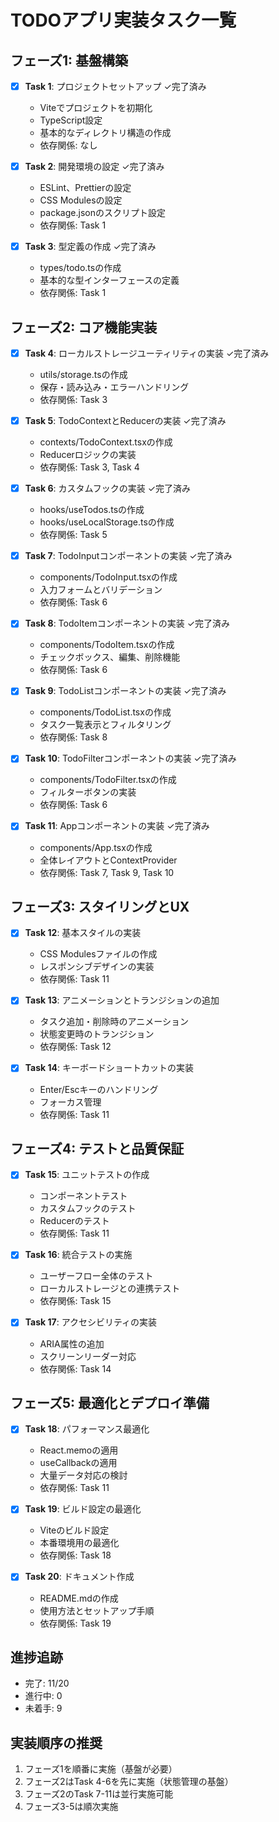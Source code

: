 # TODOアプリ実装タスク一覧

## フェーズ1: 基盤構築

- [x] **Task 1**: プロジェクトセットアップ ✓完了済み
  - Viteでプロジェクトを初期化
  - TypeScript設定
  - 基本的なディレクトリ構造の作成
  - 依存関係: なし

- [x] **Task 2**: 開発環境の設定 ✓完了済み
  - ESLint、Prettierの設定
  - CSS Modulesの設定
  - package.jsonのスクリプト設定
  - 依存関係: Task 1

- [x] **Task 3**: 型定義の作成 ✓完了済み
  - types/todo.tsの作成
  - 基本的な型インターフェースの定義
  - 依存関係: Task 1

## フェーズ2: コア機能実装

- [x] **Task 4**: ローカルストレージユーティリティの実装 ✓完了済み
  - utils/storage.tsの作成
  - 保存・読み込み・エラーハンドリング
  - 依存関係: Task 3

- [x] **Task 5**: TodoContextとReducerの実装 ✓完了済み
  - contexts/TodoContext.tsxの作成
  - Reducerロジックの実装
  - 依存関係: Task 3, Task 4

- [x] **Task 6**: カスタムフックの実装 ✓完了済み
  - hooks/useTodos.tsの作成
  - hooks/useLocalStorage.tsの作成
  - 依存関係: Task 5

- [x] **Task 7**: TodoInputコンポーネントの実装 ✓完了済み
  - components/TodoInput.tsxの作成
  - 入力フォームとバリデーション
  - 依存関係: Task 6

- [x] **Task 8**: TodoItemコンポーネントの実装 ✓完了済み
  - components/TodoItem.tsxの作成
  - チェックボックス、編集、削除機能
  - 依存関係: Task 6

- [x] **Task 9**: TodoListコンポーネントの実装 ✓完了済み
  - components/TodoList.tsxの作成
  - タスク一覧表示とフィルタリング
  - 依存関係: Task 8

- [x] **Task 10**: TodoFilterコンポーネントの実装 ✓完了済み
  - components/TodoFilter.tsxの作成
  - フィルターボタンの実装
  - 依存関係: Task 6

- [x] **Task 11**: Appコンポーネントの実装 ✓完了済み
  - components/App.tsxの作成
  - 全体レイアウトとContextProvider
  - 依存関係: Task 7, Task 9, Task 10

## フェーズ3: スタイリングとUX

- [x] **Task 12**: 基本スタイルの実装
  - CSS Modulesファイルの作成
  - レスポンシブデザインの実装
  - 依存関係: Task 11

- [x] **Task 13**: アニメーションとトランジションの追加
  - タスク追加・削除時のアニメーション
  - 状態変更時のトランジション
  - 依存関係: Task 12

- [x] **Task 14**: キーボードショートカットの実装
  - Enter/Escキーのハンドリング
  - フォーカス管理
  - 依存関係: Task 11

## フェーズ4: テストと品質保証

- [x] **Task 15**: ユニットテストの作成
  - コンポーネントテスト
  - カスタムフックのテスト
  - Reducerのテスト
  - 依存関係: Task 11

- [x] **Task 16**: 統合テストの実施
  - ユーザーフロー全体のテスト
  - ローカルストレージとの連携テスト
  - 依存関係: Task 15

- [x] **Task 17**: アクセシビリティの実装
  - ARIA属性の追加
  - スクリーンリーダー対応
  - 依存関係: Task 14

## フェーズ5: 最適化とデプロイ準備

- [x] **Task 18**: パフォーマンス最適化
  - React.memoの適用
  - useCallbackの適用
  - 大量データ対応の検討
  - 依存関係: Task 11

- [x] **Task 19**: ビルド設定の最適化
  - Viteのビルド設定
  - 本番環境用の最適化
  - 依存関係: Task 18

- [x] **Task 20**: ドキュメント作成
  - README.mdの作成
  - 使用方法とセットアップ手順
  - 依存関係: Task 19

## 進捗追跡

- 完了: 11/20
- 進行中: 0
- 未着手: 9

## 実装順序の推奨

1. フェーズ1を順番に実施（基盤が必要）
2. フェーズ2はTask 4-6を先に実施（状態管理の基盤）
3. フェーズ2のTask 7-11は並行実施可能
4. フェーズ3-5は順次実施
